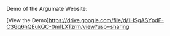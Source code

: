 Demo of the Argumate Website:

[View the Demo]https://drive.google.com/file/d/1HSgASYpdF-C3Gq6hQEukQC-0m1LXTzrm/view?usp=sharing
